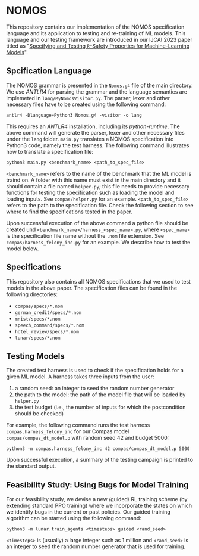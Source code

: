 # NOMOS

This repository contains our implementation of the NOMOS specification language and its application to testing and re-training of ML models. This language and our testing framework are introduced in our IJCAI 2023 paper titled as "[Specifying and Testing _k_-Safety Properties for Machine-Learning Models](https://arxiv.org/abs/2206.06054)".


## Spcification Language

The NOMOS grammar is presented in the `Nomos.g4` file of the main directory. We use *ANTLR4* for parsing the grammar and the language semantics are implemeted in `lang/MyNomosVisitor.py`. The parser, lexer and other necessary files have to be created using the following command:

`antlr4 -Dlanguage=Python3 Nomos.g4 -visitor -o lang`

This requires an *ANTLR4* installation, including its *python-runtime*. The above command will generate the parser, lexer and other necessary files under the `lang` folder. `main.py` translates a NOMOS specification into Python3 code, namely the test harness. The following command illustrates how to translate a specification file:

`python3 main.py <benchmark_name> <path_to_spec_file>`

`<benchmark_name>` refers to the name of the benchmark that the ML model is traind on. A folder with this name must exist in the main directory and it should contain a file named `helper.py`; this file needs to provide necessary functions for testing the specification such as loading the model and loading inputs. See `compas/helper.py` for an example. `<path_to_spec_file>` refers to the path to the specification file. Check the following section to see where to find the specifications tested in the paper. 

Upon successful execution of the above command a python file should be created und `<benchmark_name>/harness_<spec_name>.py`, where `<spec_name>` is the specification file name without the `.nom` file extension. See `compas/harness_felony_inc.py` for an example. We describe how to test the model below.


## Specifications

This repository also contains all NOMOS specifications that we used to test models in the above paper. The specification files can be found in the following directories:

- `compas/specs/*.nom`
- `german_credit/specs/*.nom`
- `mnist/specs/*.nom`
- `speech_command/specs/*.nom`
- `hotel_review/specs/*.nom`
- `lunar/specs/*.nom`


## Testing Models

The created test harness is used to check if the specification holds for a given ML model. A harness takes three inputs from the user:

1. a random seed: an integer to seed the random number generator
2. the path to the model: the path of the model file that will be loaded by `helper.py`
3. the test budget (i.e., the number of inputs for which the postcondition should be checked)

For example, the following command runs the test harness `compas.harness_felony_inc` for our Compas model `compas/compas_dt_model.p` with random seed 42 and budget 5000:

`python3 -m compas.harness_felony_inc 42 compas/compas_dt_model.p 5000`

Upon successful execution, a summary of the testing campaign is printed to the standard output.

## Feasibility Study: Using Bugs for Model Training

For our feasibility study, we devise a new /guided/ RL training scheme (by extending standard PPO training) where we incorporate the states on which we identify bugs in the current or past policies. Our guided training algorithm can be started using the following command:

`python3 -m lunar.train_agents <timesteps> guided <rand_seed>`

`<timesteps>` is (usually) a large integer such as 1 million and `<rand_seed>` is an integer to seed the random number generator that is used for training.
